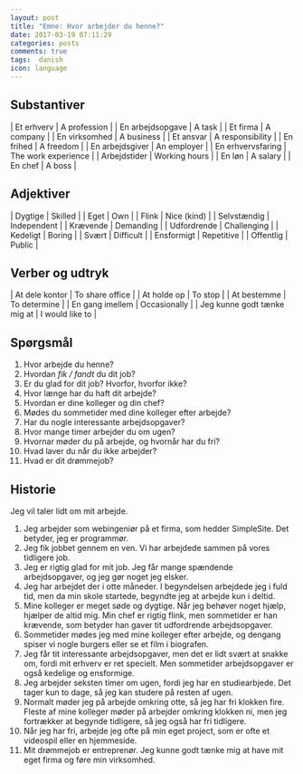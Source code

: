 ```yaml
---
layout: post
title: "Emne: Hvor arbejder du henne?"
date: 2017-03-19 07:11:29
categories: posts
comments: true
tags:  danish
icon: language
---
```


## Substantiver

| Et erhverv					| A profession				|
| En arbejdsopgave 		| A task	   					|
| Et firma				 		| A company						|
| En virksomhed		 		| A business						|
| Et ansvar				 		| A responsibility		|
| En frihed				 		| A freedom						|
| En arbejdsgiver			| An employer					|
| En erhvervsfaring		| The work experience	|
| Arbejdstider				| Working hours				|
| En løn							| A salary						|
| En chef							| A boss							|

## Adjektiver

| Dygtige        | Skilled 					|
| Eget					 | Own							|
| Flink					 | Nice (kind)			|
| Selvstændig		 | Independent			|
| Krævende			 | Demanding				|
| Udfordrende		 | Challenging			|
| Kedeligt			 | Boring						|
| Svært					 | Difficult				|
| Ensformigt		 | Repetitive				|
| Offentlig			 | Public						|

## Verber og udtryk

| At dele kontor 							| To share office	|
| At holde op									| To stop					|
| At bestemme		 							| To determine		|
| En gang imellem							| Occasionally		|
| Jeg kunne godt tænke mig at | I would like to	|

## Spørgsmål

1. Hvor arbejde du henne?
2. Hvordan *fik / fandt* du dit job?
3. Er du glad for dit job? Hvorfor, hvorfor ikke?
4. Hvor længe har du haft dit arbejde?
5. Hvordan er dine kolleger og din chef?
6. Mødes du sommetider med dine kolleger efter arbejde?
7. Har du nogle interessante arbejdsopgaver?
8. Hvor mange timer arbejder du om ugen?
9. Hvornar møder du på arbejde, og hvornår har du fri?
10. Hvad laver du når du ikke arbejder?
11. Hvad er dit drømmejob?

## Historie

Jeg vil taler lidt om mit arbejde.

1. Jeg arbejder som webingeniør på et firma, som hedder SimpleSite. Det betyder, jeg er programmør.
2. Jeg fik jobbet gennem en ven. Vi har arbejdede sammen på vores tidligere job.
3. Jeg er rigtig glad for mit job. Jeg får mange spændende arbejdsopgaver, og jeg gør noget jeg elsker.
4. Jeg har arbejdet der i otte måneder. I begyndelsen arbejdede jeg i fuld tid, men da min skole startede, begyndte jeg at arbejde kun i deltid.
5. Mine kolleger er meget søde og dygtige. Når jeg behøver noget hjælp, hjælper de altid mig. Min chef er rigtig flink, men sommetider er han krævende, som betyder han gaver tit udfordrende arbejdsopgaver.
6. Sommetider mødes jeg med mine kolleger efter arbejde, og dengang spiser vi nogle burgers eller se et film i biografen.
7. Jeg får tit interessante arbejdsopgaver, men det er lidt svært at snakke om, fordi mit erhverv er ret specielt. Men sommetider arbejdsopgaver er også kedelige og ensformige.
8. Jeg arbejder seksten timer om ugen, fordi jeg har en studiearbjede. Det tager kun to dage, så jeg kan studere på resten af ugen.
9. Normalt møder jeg på arbejde omkring otte, så jeg har fri klokken fire. Fleste af mine kolleger møder på arbejder omkring klokken ni, men jeg fortrækker at begynde tidligere, så jeg også har fri tidligere.
10. Når jeg har fri, arbejde jeg ofte på min eget  project, som er ofte et videospil eller en hjemmeside.
11. Mit drømmejob er entreprenør. Jeg kunne godt tænke mig at have mit eget firma og føre min virksomhed. 
